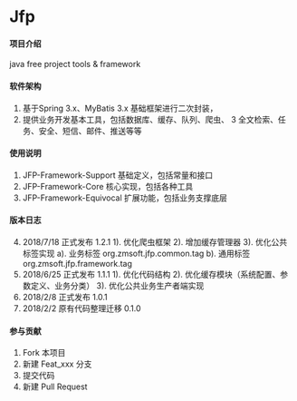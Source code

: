 # Jfp

#### 项目介绍
java free project tools & framework

#### 软件架构
1. 基于Spring 3.x、MyBatis 3.x 基础框架进行二次封装，
2. 提供业务开发基本工具，包括数据库、缓存、队列、爬虫、
3 全文检索、任务、安全、短信、邮件、推送等等


#### 使用说明

1. JFP-Framework-Support        基础定义，包括常量和接口
2. JFP-Framework-Core           核心实现，包括各种工具
3. JFP-Framework-Equivocal      扩展功能，包括业务支撑底层

#### 版本日志

4. 2018/7/18 正式发布	1.2.1 
	1). 优化爬虫框架
	2). 增加缓存管理器
	3). 优化公共标签实现
		a). 业务标签 org.zmsoft.jfp.common.tag
		b). 通用标签 org.zmsoft.jfp.framework.tag
3. 2018/6/25 正式发布	1.1.1 
	1). 优化代码结构
	2). 优化缓存模块（系统配置、参数定义、业务分类）
	3). 优化公共业务生产者端实现
2. 2018/2/8 正式发布	1.0.1 
1. 2018/2/2 原有代码整理迁移	0.1.0 


#### 参与贡献

1. Fork 本项目
2. 新建 Feat_xxx 分支
3. 提交代码
4. 新建 Pull Request
